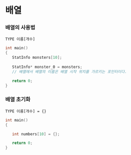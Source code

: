 # 배열

### 배열의 사용법
```Text
TYPE 이름[개수]
```
```C++
int main()
{
   StatInfo monsters[10];
   
   StatInfo* monster_0 = monsters;
   // 배열에서 배열의 이름은 배열 시작 위치를 가르키는 포인터이다.

   return 0;
}
```
### 배열 초기화
```Text
TYPE 이름[개수] = {}
```
```C++
int main()
{

   int numbers[10] = {};

   return 0;
}
```
